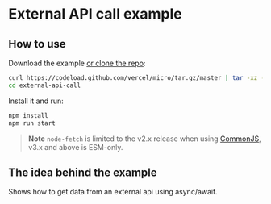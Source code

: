 # External API call example

## How to use

Download the example [or clone the repo](https://github.com/vercel/micro):

```bash
curl https://codeload.github.com/vercel/micro/tar.gz/master | tar -xz --strip=2 micro-master/examples/external-api-call
cd external-api-call
```

Install it and run:

```bash
npm install
npm run start
```

> **Note** `node-fetch` is limited to the v2.x release when using [CommonJS](https://github.com/node-fetch/node-fetch#commonjs), v3.x and above is ESM-only.

## The idea behind the example

Shows how to get data from an external api using async/await.
